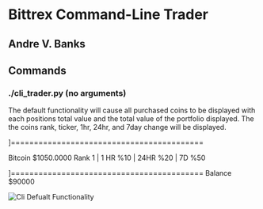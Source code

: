 # Bittrex Command-Line Trader
## Andre V. Banks

## Commands

### ./cli_trader.py (no arguments)
The default functionality will cause all purchased coins to be displayed with each positions total value and the total value of the portfolio displayed.
The the coins rank, ticker, 1hr, 24hr, and 7day change will be displayed.

]==========================================

 Bitcoin $1050.0000
 Rank 1 | 1 HR %10 | 24HR %20 | 7D %50

]==========================================
Balance $90000

![Cli Defualt Functionality](https://media.giphy.com/media/l0EoBilWm7mOSksta/giphy.gif)



